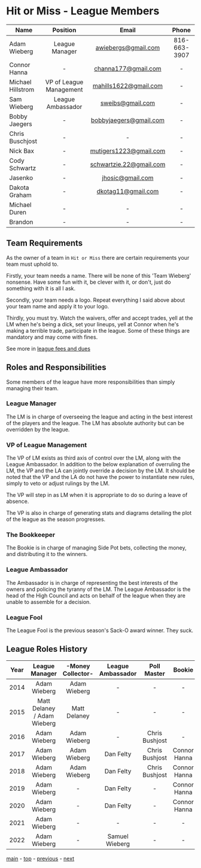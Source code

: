 # Hit or Miss - League Members

| Name | Position | Email | Phone
|---|:---:|:---:|:---:|
| Adam Wieberg | League Manager | awiebergs@gmail.com | 816-663-3907 |
| Connor Hanna | - | channa177@gmail.com | - |
| Michael Hillstrom | VP of League Management | mahills1622@gmail.com | - |
| Sam Wieberg | League Ambassador | sweibs@gmail.com | - |
| Bobby Jaegers | - | bobbyjaegers@gmail.com | - |
| Chris Buschjost | - | - | - |
| Nick Bax | - | mutigers1223@gmail.com | - |
| Cody Schwartz | - | schwartzie.22@gmail.com | - |
| Jasenko | - | jhosic@gmail.com | - |
| Dakota Graham | - | dkotag11@gmail.com | - |
| Michael Duren | - | - | - |
| Brandon | - | - | - |

## Team Requirements

As the owner of a team in `Hit or Miss` there are certain requirements your team must uphold to.

Firstly, your team needs a name.
There will be none of this 'Team Wieberg' nonsense.
Have some fun with it, be clever with it, or don't, just do something with it is all I ask.

Secondly, your team needs a logo.
Repeat everything I said above about your team name and apply it to your logo.

Thirdly, you must try.
Watch the waivers, offer and accept trades, yell at the LM when he's being a dick, set your lineups, yell at Connor when he's making a terrible trade, participate in the league.
Some of these things are mandatory and may come with fines.

See more in [league fees and dues](league_fees_and_dues.md)

## Roles and Responsibilities

Some members of the league have more responsibilities than simply managing their team.

### League Manager

The LM is in charge of overseeing the league and acting in the best interest of the players and the league.
The LM has absolute authority but can be overridden by the league.

### VP of League Management

The VP of LM exists as third axis of control over the LM, along with the League Ambassador. In addition to the below explanation of overruling the LM, the VP and the LA can jointly override a decision by the LM.  It should be noted that the VP and the LA do not have the power to instantiate new rules, simply to veto or adjust rulings by the LM.

The VP will step in as LM when it is appropriate to do so during a leave of absence.

The VP is also in charge of generating stats and diagrams detailing the plot of the league as the season progresses.

### The Bookkeeper

The Bookie is in charge of managing Side Pot bets, collecting the money, and distributing it to the winners.  

### League Ambassador

The Ambassador is in charge of representing the best interests of the owners and policing the tyranny of the LM.
The League Ambassador is the head of the High Council and acts on behalf of the league when they are unable to assemble for a decision.

### League Fool

The League Fool is the previous season's Sack-O award winner.
They suck.

## League Roles History

| Year | League Manager | -Money Collector- | League Ambassador | Poll Master | Bookie | VP |
|:---:|:---:|:---:|:---:|:---:|:---:|:---:|
|2014 | Adam Wieberg | Adam Wieberg | - | - | - | - |
|2015 | Matt Delaney / Adam Wieberg | Matt Delaney | - | - | - | - |
|2016 | Adam Wieberg | Adam Wieberg | - | Chris Bushjost | - | - |
|2017 | Adam Wieberg | Adam Wieberg | Dan Felty | Chris Bushjost | Connor Hanna | - |
|2018 | Adam Wieberg | Adam Wieberg | Dan Felty | Chris Bushjost | Connor Hanna | Michael Hillstrom |
|2019 | Adam Wieberg | - | Dan Felty | - | Connor Hanna | Michael Hillstrom |
|2020 | Adam Wieberg | - | Dan Felty | - | Connor Hanna | Michael Hillstrom |
|2021 | Adam Wieberg | - | - | - | - | Michael Hillstrom |
|2022 | Adam Wieberg | - | Samuel Wieberg | - | - | Michael Hillstrom |

[main][main] - [top][top] - [previous][previous] - [next][next]

[main]: readme.md
[top]: league_members.md
[previous]: communication.md
[next]: policies_and_procedures.md
